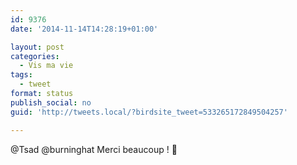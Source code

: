 ```yaml
---
id: 9376
date: '2014-11-14T14:28:19+01:00'

layout: post
categories:
  - Vis ma vie
tags:
  - tweet
format: status
publish_social: no
guid: 'http://tweets.local/?birdsite_tweet=533265172849504257'

---
```


@Tsad @burninghat Merci beaucoup ! 🙂